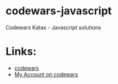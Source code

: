 # codewars-javascript
Codewars Katas - Javascript solutions

# Links:
- [codewars](https://www.codewars.com)
- [My Account on codewars](https://www.codewars.com/users/Adam-Books)
